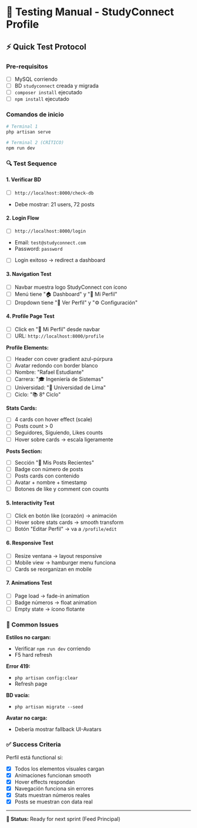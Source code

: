 # 🧪 Testing Manual - StudyConnect Profile

## ⚡ Quick Test Protocol

### Pre-requisitos
- [ ] MySQL corriendo
- [ ] BD `studyconnect` creada y migrada
- [ ] `composer install` ejecutado
- [ ] `npm install` ejecutado

### Comandos de inicio
```bash
# Terminal 1
php artisan serve

# Terminal 2 (CRÍTICO)
npm run dev
```

### 🔍 Test Sequence

#### 1. Verificar BD
- [ ] `http://localhost:8000/check-db`
- Debe mostrar: 21 users, 72 posts

#### 2. Login Flow
- [ ] `http://localhost:8000/login`
- Email: `test@studyconnect.com`
- Password: `password`
- [ ] Login exitoso → redirect a dashboard

#### 3. Navigation Test
- [ ] Navbar muestra logo StudyConnect con ícono
- [ ] Menú tiene "🏠 Dashboard" y "👤 Mi Perfil"
- [ ] Dropdown tiene "👤 Ver Perfil" y "⚙️ Configuración"

#### 4. Profile Page Test
- [ ] Click en "👤 Mi Perfil" desde navbar
- [ ] URL: `http://localhost:8000/profile`

**Profile Elements:**
- [ ] Header con cover gradient azul-púrpura
- [ ] Avatar redondo con border blanco
- [ ] Nombre: "Rafael Estudiante"
- [ ] Carrera: "🎓 Ingeniería de Sistemas"
- [ ] Universidad: "🏫 Universidad de Lima"
- [ ] Ciclo: "📚 8° Ciclo"

**Stats Cards:**
- [ ] 4 cards con hover effect (scale)
- [ ] Posts count > 0
- [ ] Seguidores, Siguiendo, Likes counts
- [ ] Hover sobre cards → escala ligeramente

**Posts Section:**
- [ ] Sección "📝 Mis Posts Recientes"
- [ ] Badge con número de posts
- [ ] Posts cards con contenido
- [ ] Avatar + nombre + timestamp
- [ ] Botones de like y comment con counts

#### 5. Interactivity Test
- [ ] Click en botón like (corazón) → animación
- [ ] Hover sobre stats cards → smooth transform
- [ ] Botón "Editar Perfil" → va a `/profile/edit`

#### 6. Responsive Test
- [ ] Resize ventana → layout responsive
- [ ] Mobile view → hamburger menu funciona
- [ ] Cards se reorganizan en mobile

#### 7. Animations Test
- [ ] Page load → fade-in animation
- [ ] Badge números → float animation
- [ ] Empty state → ícono flotante

### 🚨 Common Issues

**Estilos no cargan:**
- Verificar `npm run dev` corriendo
- F5 hard refresh

**Error 419:**
- `php artisan config:clear`
- Refresh page

**BD vacía:**
- `php artisan migrate --seed`

**Avatar no carga:**
- Debería mostrar fallback UI-Avatars

### ✅ Success Criteria

Perfil está functional si:
- [x] Todos los elementos visuales cargan
- [x] Animaciones funcionan smooth
- [x] Hover effects respondan
- [x] Navegación funciona sin errores
- [x] Stats muestran números reales
- [x] Posts se muestran con data real

---

**🎯 Status:** Ready for next sprint (Feed Principal)
